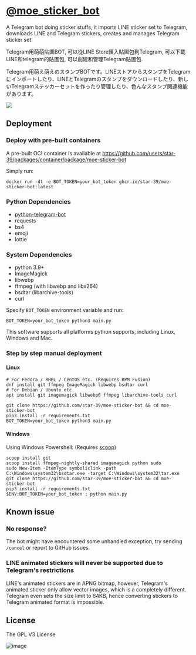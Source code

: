 # [@moe_sticker_bot](https://t.me/moe_sticker_bot)
A Telegram bot doing sticker stuffs, it imports LINE sticker set to Telegram, downloads LINE and Telegram stickers, creates and manages Telegram sticker set. 

Telegram用萌萌貼圖BOT, 可以從LINE Store匯入貼圖包到Telegram, 可以下載LINE和telegram的貼圖包, 可以創建和管理Telegram貼圖包.

Telegram用萌え萌えのスタンプBOTです。LINEストアからスタンプをTelegramにインポートしたり、LINEとTelegramのスタンプをダウンロードしたり、新しいTelegramステッカーセットを作ったり管理したり、色んなスタンプ関連機能があります。

![](https://user-images.githubusercontent.com/75669297/147678436-10bb9169-efad-4da8-acb5-9996edc78364.png)


## Deployment
### Deploy with pre-built containers
A pre-built OCI container is available at https://github.com/users/star-39/packages/container/package/moe-sticker-bot

Simply run:
```
docker run -dt -e BOT_TOKEN=your_bot_token ghcr.io/star-39/moe-sticker-bot:latest
```

### Python Dependencies
* [python-telegram-bot](https://github.com/python-telegram-bot/python-telegram-bot)
* requests
* bs4
* emoji
* lottie

### System Dependencies
* python 3.9+
* ImageMagick
* libwebp
* ffmpeg (with libwebp and libx264)
* bsdtar (libarchive-tools)
* curl

Specify `BOT_TOKEN` environment variable and run:
```
BOT_TOKEN=your_bot_token python3 main.py
```

This software supports all platforms python supports, including Linux, Windows and Mac.

### Step by step manual deployment
#### Linux
```
# For Fedora / RHEL / CentOS etc. (Requires RPM Fusion)
dnf install git ffmpeg ImageMagick libwebp bsdtar curl 
# For Debian / Ubuntu etc.
apt install git imagemagick libwebp6 ffmpeg libarchive-tools curl 

git clone https://github.com/star-39/moe-sticker-bot && cd moe-sticker-bot
pip3 install -r requirements.txt
BOT_TOKEN=your_bot_token python3 main.py
```

#### Windows
Using Windows Powershell: (Requires [scoop](https://scoop.sh))
```
scoop install git
scoop install ffmpeg-nightly-shared imagemagick python sudo
sudo New-Item -ItemType symboliclink -path C:\Windows\system32\bsdtar.exe -target C:\Windows\system32\tar.exe
git clone https://github.com/star-39/moe-sticker-bot && cd moe-sticker-bot
pip3 install -r requirements.txt
$ENV:BOT_TOKEN=your_bot_token ; python main.py
```

## Known issue
### No response?
The bot might have encountered some unhandled exception, try sending `/cancel` or report to GitHub issues.

### LINE animated stickers will never be supported due to Telegram's restrictions
LINE's animated stickers are in APNG bitmap, however,
Telegram's animated sticker only allow vector images, which is a completely different.
Telegram even sets the size limit to 64KB, hence
converting stickers to Telegram animated format is impossible.

## License
The GPL V3 License

![image](https://www.gnu.org/graphics/gplv3-with-text-136x68.png)

